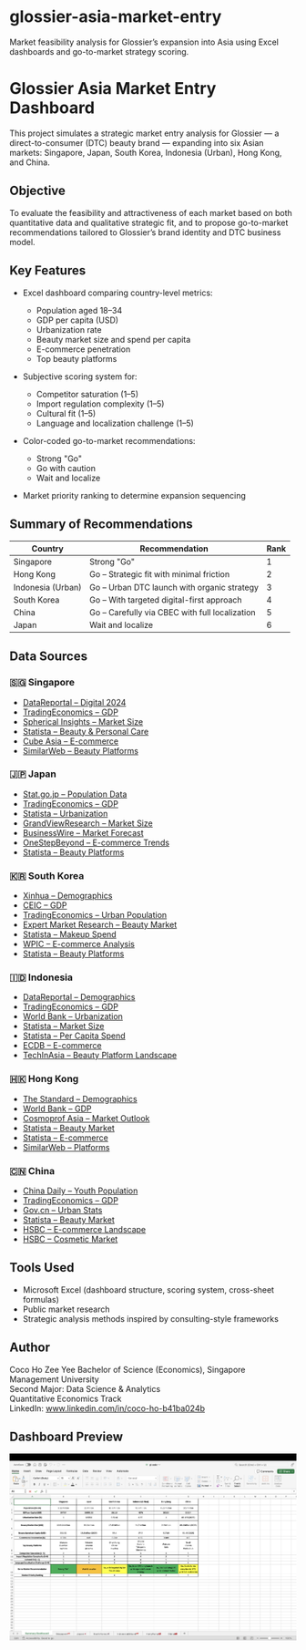 # glossier-asia-market-entry
Market feasibility analysis for Glossier’s expansion into Asia using Excel dashboards and go-to-market strategy scoring.
# Glossier Asia Market Entry Dashboard

This project simulates a strategic market entry analysis for Glossier — a direct-to-consumer (DTC) beauty brand — expanding into six Asian markets: Singapore, Japan, South Korea, Indonesia (Urban), Hong Kong, and China.

## Objective

To evaluate the feasibility and attractiveness of each market based on both quantitative data and qualitative strategic fit, and to propose go-to-market recommendations tailored to Glossier’s brand identity and DTC business model.

## Key Features

- Excel dashboard comparing country-level metrics:
  - Population aged 18–34
  - GDP per capita (USD)
  - Urbanization rate
  - Beauty market size and spend per capita
  - E-commerce penetration
  - Top beauty platforms

- Subjective scoring system for:
  - Competitor saturation (1–5)
  - Import regulation complexity (1–5)
  - Cultural fit (1–5)
  - Language and localization challenge (1–5)

- Color-coded go-to-market recommendations:
  - Strong "Go"
  - Go with caution
  - Wait and localize

- Market priority ranking to determine expansion sequencing

## Summary of Recommendations

| Country           | Recommendation                                 | Rank |
|------------------|--------------------------------------------------|------|
| Singapore         | Strong "Go"                                     | 1    |
| Hong Kong         | Go – Strategic fit with minimal friction        | 2    |
| Indonesia (Urban) | Go – Urban DTC launch with organic strategy     | 3    |
| South Korea       | Go – With targeted digital-first approach       | 4    |
| China             | Go – Carefully via CBEC with full localization  | 5    |
| Japan             | Wait and localize                               | 6    |

## Data Sources

### 🇸🇬 Singapore
- [DataReportal – Digital 2024](https://datareportal.com/reports/digital-2024-singapore)
- [TradingEconomics – GDP](https://tradingeconomics.com/singapore/gdp-per-capita)
- [Spherical Insights – Market Size](https://www.sphericalinsights.com/reports/singapore-beauty-and-personal-care-market)
- [Statista – Beauty & Personal Care](https://www.statista.com/outlook/cmo/beauty-personal-care/singapore)
- [Cube Asia – E-commerce](https://cube.asia/read/singapore-ecommerce-market-2025-what-next-for-shopee-lazada/)
- [SimilarWeb – Beauty Platforms](https://www.similarweb.com/top-websites/singapore/lifestyle/beauty-and-cosmetics/)

### 🇯🇵 Japan
- [Stat.go.jp – Population Data](https://www.stat.go.jp/english/data/jinsui/2022np/index.html)
- [TradingEconomics – GDP](https://tradingeconomics.com/japan/gdp-per-capita)
- [Statista – Urbanization](https://www.statista.com/statistics/270086/urbanization-in-japan/)
- [GrandViewResearch – Market Size](https://www.grandviewresearch.com/horizon/outlook/beauty-and-personal-care-products-market/japan)
- [BusinessWire – Market Forecast](https://www.businesswire.com/news/home/20220408005455/en)
- [OneStepBeyond – E-commerce Trends](https://onestepbeyond.co.jp/for-overseas-business/e-commerce-in-japan-trends-platforms-and-consumer-behavior/)
- [Statista – Beauty Platforms](https://www.statista.com/statistics/1313039/japan-popular-e-commerce-platform-cosmetics/)

### 🇰🇷 South Korea
- [Xinhua – Demographics](https://english.news.cn/20231127/1ffbec4dacd640a69d37ef56f4372ab2/c.html)
- [CEIC – GDP](https://www.ceicdata.com/en/indicator/korea/gdp-per-capita)
- [TradingEconomics – Urban Population](https://tradingeconomics.com/south-korea/urban-population-percent-of-total-wb-data.html)
- [Expert Market Research – Beauty Market](https://www.expertmarketresearch.com/reports/south-korea-cosmetics-market)
- [Statista – Makeup Spend](https://www.statista.com/statistics/1381493/south-korea-make-up-expenditure-per-capita/)
- [WPIC – E-commerce Analysis](https://wpic.co/blog/unpacking-south-korea-ecommerce-landscape/)
- [Statista – Beauty Platforms](https://www.statista.com/statistics/1472155/south-korea-most-used-beauty-platform/)

### 🇮🇩 Indonesia
- [DataReportal – Demographics](https://datareportal.com/reports/digital-2023-indonesia)
- [TradingEconomics – GDP](https://tradingeconomics.com/indonesia/gdp-per-capita-us-dollar-wb-data.html)
- [World Bank – Urbanization](https://data.worldbank.org/indicator/SP.URB.TOTL.IN.ZS?locations=ID)
- [Statista – Market Size](https://www.statista.com/outlook/cmo/beauty-personal-care/indonesia)
- [Statista – Per Capita Spend](https://www.statista.com/statistics/1215196/indonesia-cosmetics-and-toiletries-spending/)
- [ECDB – E-commerce](https://ecdb.com/blog/ecommerce-in-indonesia-consumer-trends-revenue-penetration-rate-livestream-shopping/4573)
- [TechInAsia – Beauty Platform Landscape](https://www.techinasia.com/updated-upgraded-key-players-indonesias-beauty-commerce-space)

### 🇭🇰 Hong Kong
- [The Standard – Demographics](https://www.thestandard.com.hk/hong-kong-news/article/57037)
- [World Bank – GDP](https://data.worldbank.org/indicator/NY.GDP.PCAP.CD)
- [Cosmoprof Asia – Market Outlook](https://www.cosmoprof-asia.com/beauty-personal-care-industry-in-hong-kong)
- [Statista – Beauty Market](https://www.statista.com/outlook/cmo/beauty-personal-care/hong-kong)
- [Statista – E-commerce](https://www.statista.com/outlook/emo/ecommerce/hong-kong)
- [SimilarWeb – Platforms](https://www.similarweb.com/top-websites/hong-kong/lifestyle/beauty-and-cosmetics/)

### 🇨🇳 China
- [China Daily – Youth Population](https://www.chinadaily.com.cn/a/202301/15/WS63c28c70a31057c47eba9a08.html)
- [TradingEconomics – GDP](https://tradingeconomics.com/china/gdp-per-capita-us-dollar-wb-data.html)
- [Gov.cn – Urban Stats](https://english.www.gov.cn/archive/statistics/202409/23/content_WS66f14531c6d0868f4e8eb2c0.html)
- [Statista – Beauty Market](https://www.statista.com/outlook/cmo/beauty-personal-care/china)
- [HSBC – E-commerce Landscape](https://www.gbm.hsbc.com/en-gb/insights/global-research/china-ecommerce)
- [HSBC – Cosmetic Market](https://www.businessgo.hsbc.com/en/article/chinas-cosmetic-market-key-insides)

## Tools Used

- Microsoft Excel (dashboard structure, scoring system, cross-sheet formulas)
- Public market research
- Strategic analysis methods inspired by consulting-style frameworks

## Author

Coco Ho Zee Yee
Bachelor of Science (Economics), Singapore Management University  
Second Major: Data Science & Analytics  
Quantitative Economics Track  
LinkedIn: www.linkedin.com/in/coco-ho-b41ba024b

## Dashboard Preview

![Dashboard Preview](dashboard_preview_rotated.png)

